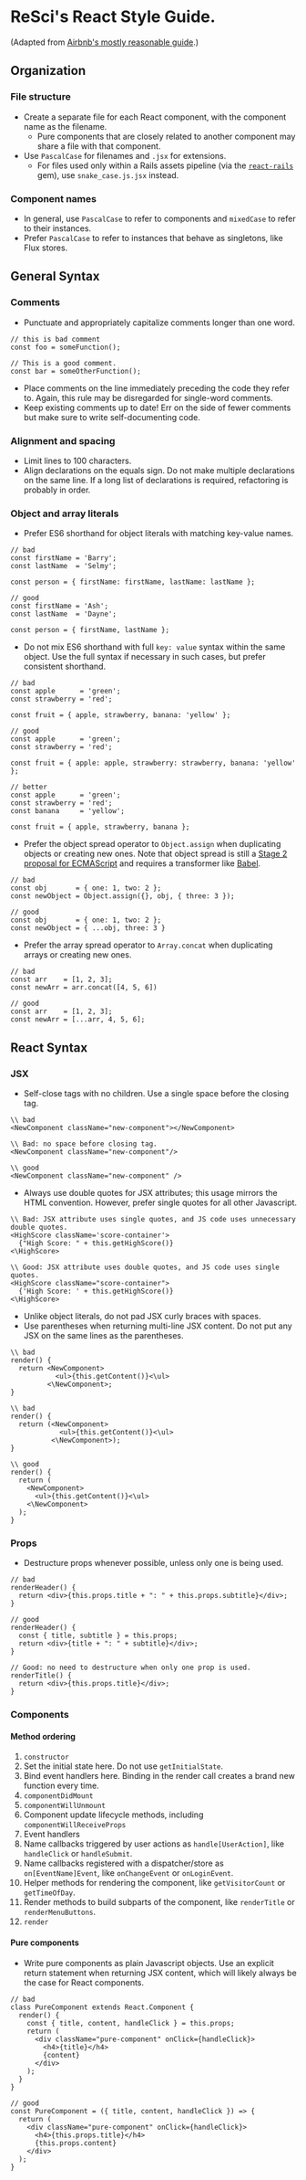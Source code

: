 # ReSci's React Style Guide.

(Adapted from [Airbnb's mostly reasonable guide][airbnb-react].)

## Organization

### File structure

* Create a separate file for each React component, with the component name as the filename.
  * Pure components that are closely related to another component may share a file with that
    component.
* Use `PascalCase` for filenames and `.jsx` for extensions.
  * For files used only within a Rails assets pipeline (via the [`react-rails`][react-rails] gem),
    use `snake_case.js.jsx` instead.

### Component names
* In general, use `PascalCase` to refer to components and `mixedCase` to refer to their
  instances.
* Prefer `PascalCase` to refer to instances that behave as singletons, like Flux stores.

## General Syntax

### Comments
* Punctuate and appropriately capitalize comments longer than one word.

```
// this is bad comment
const foo = someFunction();

// This is a good comment.
const bar = someOtherFunction();
```
* Place comments on the line immediately preceding the code they refer to. Again, this rule may be
  disregarded for single-word comments.
* Keep existing comments up to date! Err on the side of fewer comments but make sure to write
  self-documenting code.

### Alignment and spacing
* Limit lines to 100 characters.
* Align declarations on the equals sign. Do not make multiple declarations on the same line. If a
  long list of declarations is required, refactoring is probably in order.

### Object and array literals
* Prefer ES6 shorthand for object literals with matching key-value names.

```
// bad
const firstName = 'Barry';
const lastName  = 'Selmy';

const person = { firstName: firstName, lastName: lastName };

// good
const firstName = 'Ash';
const lastName  = 'Dayne';

const person = { firstName, lastName };
```
* Do not mix ES6 shorthand with full `key: value` syntax within the same object. Use the full syntax
if necessary in such cases, but prefer consistent shorthand.

```
// bad
const apple      = 'green';
const strawberry = 'red';

const fruit = { apple, strawberry, banana: 'yellow' };

// good
const apple      = 'green';
const strawberry = 'red';

const fruit = { apple: apple, strawberry: strawberry, banana: 'yellow' };

// better
const apple      = 'green';
const strawberry = 'red';
const banana     = 'yellow';

const fruit = { apple, strawberry, banana };
```
* Prefer the object spread operator to `Object.assign` when duplicating objects or creating new
ones. Note that object spread is still a [Stage 2 proposal for ECMAScript][object-spread] and
requires a transformer like [Babel][babel].

```
// bad
const obj       = { one: 1, two: 2 };
const newObject = Object.assign({}, obj, { three: 3 });

// good
const obj       = { one: 1, two: 2 };
const newObject = { ...obj, three: 3 }
```

* Prefer the array spread operator to `Array.concat` when duplicating arrays or creating new ones.

```
// bad
const arr    = [1, 2, 3];
const newArr = arr.concat([4, 5, 6])

// good
const arr    = [1, 2, 3];
const newArr = [...arr, 4, 5, 6];
```

## React Syntax

### JSX
* Self-close tags with no children. Use a single space before the closing tag.

```
\\ bad
<NewComponent className="new-component"></NewComponent>

\\ Bad: no space before closing tag.
<NewComponent className="new-component"/>

\\ good
<NewComponent className="new-component" />
```
* Always use double quotes for JSX attributes; this usage mirrors the HTML convention. However,
  prefer single quotes for all other Javascript.

```
\\ Bad: JSX attribute uses single quotes, and JS code uses unnecessary double quotes.
<HighScore className='score-container'>
  {"High Score: " + this.getHighScore()}
<\HighScore>

\\ Good: JSX attribute uses double quotes, and JS code uses single quotes.
<HighScore className="score-container">
  {'High Score: ' + this.getHighScore()}
<\HighScore>
```
* Unlike object literals, do not pad JSX curly braces with spaces.
* Use parentheses when returning multi-line JSX content. Do not put any JSX on the same lines as the
  parentheses.

```
\\ bad
render() {
  return <NewComponent>
           <ul>{this.getContent()}<\ul>
         <\NewComponent>;
}

\\ bad
render() {
  return (<NewComponent>
            <ul>{this.getContent()}<\ul>
          <\NewComponent>);
}

\\ good
render() {
  return (
    <NewComponent>
      <ul>{this.getContent()}<\ul>
    <\NewComponent>
  );
}
```

### Props
* Destructure props whenever possible, unless only one is being used.

```
// bad
renderHeader() {
  return <div>{this.props.title + ": " + this.props.subtitle}</div>;
}

// good
renderHeader() {
  const { title, subtitle } = this.props;
  return <div>{title + ": " + subtitle}</div>;
}

// Good: no need to destructure when only one prop is used.
renderTitle() {
  return <div>{this.props.title}</div>;
}
```

### Components

#### Method ordering

1. `constructor`
  1. Set the initial state here. Do not use `getInitialState`.
  2. Bind event handlers here. Binding in the render call creates a brand new function every time.
2. `componentDidMount`
3. `componentWillUnmount`
4. Component update lifecycle methods, including `componentWillReceiveProps`
5. Event handlers
  1. Name callbacks triggered by user actions as `handle[UserAction]`, like `handleClick` or
  `handleSubmit`.
  2. Name callbacks registered with a dispatcher/store as `on[EventName]Event`, like `onChangeEvent`
  or `onLoginEvent`.
6. Helper methods for rendering the component, like `getVisitorCount` or `getTimeOfDay`.
7. Render methods to build subparts of the component, like `renderTitle` or `renderMenuButtons`.
8. `render`

#### Pure components
* Write pure components as plain Javascript objects. Use an explicit return statement when returning
JSX content, which will likely always be the case for React components.

```
// bad
class PureComponent extends React.Component {
  render() {
    const { title, content, handleClick } = this.props;
    return (
      <div className="pure-component" onClick={handleClick}>
        <h4>{title}</h4>
        {content}
      </div>
    );
  }
}

// good
const PureComponent = ({ title, content, handleClick }) => {
  return (
    <div className="pure-component" onClick={handleClick}>
      <h4>{this.props.title}</h4>
      {this.props.content}
    </div>
  );
}
```

<!--- Links --->
[airbnb-react]: github.com/airbnb/javascript/tree/master/react
[object-spread]: github.com/sebmarkbage/ecmascript-rest-spread
[react-rails]: github.com/reactjs/react-rails
[babel]: babeljs.io
